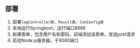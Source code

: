 ## 部署

1. 部署`logController类`、`Result类`、`ConConfig类`
2. 本地运行Springboot，运行端口8888
3. 新建表单，包含用户名和密码，前端添加该表单，发送post请求
4. 启动Node.js服务器，于8080端口